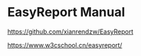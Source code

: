 # EasyReport Manual

<https://github.com/xianrendzw/EasyReport>

<https://www.w3cschool.cn/easyreport/>
